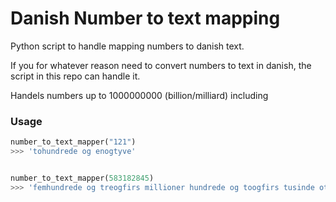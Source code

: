 # Danish Number to text mapping
Python script to handle mapping numbers to danish text.

If you for whatever reason need to convert numbers to text in danish, the script in this repo can handle it.

Handels numbers up to 1000000000 (billion/milliard) including

### Usage
```python
number_to_text_mapper("121")
>>> 'tohundrede og enogtyve'


number_to_text_mapper(583182845)
>>> 'femhundrede og treogfirs millioner hundrede og toogfirs tusinde ottehundrede og femogfyrre'
```
